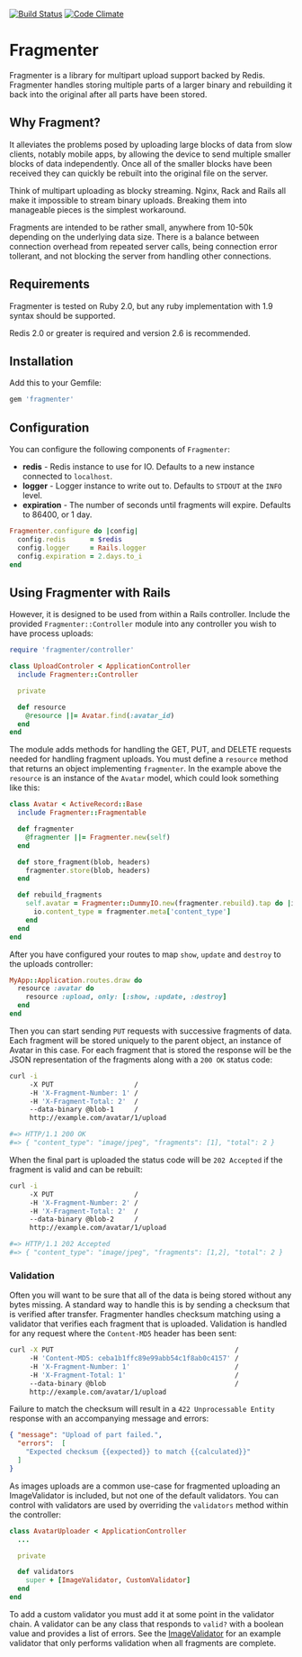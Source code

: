 [![Build Status](https://secure.travis-ci.org/dscout/fragmenter.png)](http://travis-ci.org/dscout/fragmenter)
[![Code Climate](https://codeclimate.com/github/dscout/fragmenter.png)](https://codeclimate.com/github/dscout/fragmenter)

# Fragmenter

Fragmenter is a library for multipart upload support backed by Redis.
Fragmenter handles storing multiple parts of a larger binary and rebuilding it
back into the original after all parts have been stored.

## Why Fragment?

It alleviates the problems posed by uploading large blocks of data from slow
clients, notably mobile apps, by allowing the device to send multiple smaller
blocks of data independently. Once all of the smaller blocks have been received
they can quickly be rebuilt into the original file on the server.

Think of multipart uploading as blocky streaming. Nginx, Rack and Rails all
make it impossible to stream binary uploads. Breaking them into manageable
pieces is the simplest workaround.

Fragments are intended to be rather small, anywhere from 10-50k depending on
the underlying data size. There is a balance between connection overhead from
repeated server calls, being connection error tollerant, and not blocking the
server from handling other connections.

## Requirements

Fragmenter is tested on Ruby 2.0, but any ruby implementation with 1.9 syntax
should be supported.

Redis 2.0 or greater is required and version 2.6 is recommended.

## Installation

Add this to your Gemfile:

```ruby
gem 'fragmenter'
```

## Configuration

You can configure the following components of `Fragmenter`:

* **redis**      - Redis instance to use for IO. Defaults to a new instance connected to `localhost`.
* **logger**     - Logger instance to write out to. Defaults to `STDOUT` at the `INFO` level.
* **expiration** - The number of seconds until fragments will expire. Defaults to 86400, or 1 day.

```ruby
Fragmenter.configure do |config|
  config.redis      = $redis
  config.logger     = Rails.logger
  config.expiration = 2.days.to_i
end
```

## Using Fragmenter with Rails

However, it is designed to be used from within a Rails controller. Include the
provided `Fragmenter::Controller` module into any controller you wish to have
process uploads:

```ruby
require 'fragmenter/controller'

class UploadControler < ApplicationController
  include Fragmenter::Controller

  private

  def resource
    @resource ||= Avatar.find(:avatar_id)
  end
end
```

The module adds methods for handling the GET, PUT, and DELETE requests needed
for handling fragment uploads. You must define a `resource` method that returns
an object implementing `fragmenter`. In the example above the `resource` is an
instance of the `Avatar` model, which could look something like this:

```ruby
class Avatar < ActiveRecord::Base
  include Fragmenter::Fragmentable

  def fragmenter
    @fragmenter ||= Fragmenter.new(self)
  end

  def store_fragment(blob, headers)
    fragmenter.store(blob, headers)
  end

  def rebuild_fragments
    self.avatar = Fragmenter::DummyIO.new(fragmenter.rebuild).tap do |io|
      io.content_type = fragmenter.meta['content_type']
    end
  end
end
```

After you have configured your routes to map `show`, `update` and `destroy` to
the uploads controller:

```ruby
MyApp::Application.routes.draw do
  resource :avatar do
    resource :upload, only: [:show, :update, :destroy]
  end
end
```

Then you can start sending `PUT` requests with successive fragments of data.
Each fragment will be stored uniquely to the parent object, an instance of
Avatar in this case. For each fragment that is stored the response will be the
JSON representation of the fragments along with a `200 OK` status code:

```bash
curl -i
     -X PUT                    /
     -H 'X-Fragment-Number: 1' /
     -H 'X-Fragment-Total: 2'  /
     --data-binary @blob-1     /
     http://example.com/avatar/1/upload

#=> HTTP/1.1 200 OK
#=> { "content_type": "image/jpeg", "fragments": [1], "total": 2 }
```

When the final part is uploaded the status code will be `202 Accepted` if the
fragment is valid and can be rebuilt:

```bash
curl -i
     -X PUT                    /
     -H 'X-Fragment-Number: 2' /
     -H 'X-Fragment-Total: 2'  /
     --data-binary @blob-2     /
     http://example.com/avatar/1/upload

#=> HTTP/1.1 202 Accepted
#=> { "content_type": "image/jpeg", "fragments": [1,2], "total": 2 }
```

### Validation

Often you will want to be sure that all of the data is being stored without any
bytes missing. A standard way to handle this is by sending a checksum that is
verified after transfer. Fragmenter handles checksum matching using a validator
that verifies each fragment that is uploaded. Validation is handled for any request
where the `Content-MD5` header has been sent:

```bash
curl -X PUT                                             /
     -H 'Content-MD5: ceba1b1ffc89e99abb54c1f8ab0c4157' /
     -H 'X-Fragment-Number: 1'                          /
     -H 'X-Fragment-Total: 1'                           /
     --data-binary @blob                                /
     http://example.com/avatar/1/upload
```

Failure to match the checksum will result in a `422 Unprocessable Entity`
response with an accompanying message and errors:

```json
{ "message": "Upload of part failed.",
  "errors":  [
    "Expected checksum {{expected}} to match {{calculated}}"
  ]
}
```
As images uploads are a common use-case for fragmented uploading an
ImageValidator is included, but not one of the default validators. You can
control with validators are used by overriding the `validators` method within
the controller:

```ruby
class AvatarUploader < ApplicationController
  ...

  private

  def validators
    super + [ImageValidator, CustomValidator]
  end
end
```

To add a custom validator you must add it at some point in the validator chain.
A validator can be any class that responds to `valid?` with a boolean value and
provides a list of errors. See the [ImageValidator][1] for an example validator
that only performs validation when all fragments are complete.

[1]:lib/fragmenter/validators/image
